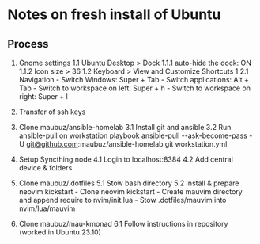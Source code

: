 # Notes on fresh install of Ubuntu

## Process

1. Gnome settings
	1.1 Ubuntu Desktop > Dock
		1.1.1 auto-hide the dock: ON
		1.1.2 Icon size > 36
	1.2 Keyboard > View and Customize Shortcuts
		1.2.1 Navigation
			- Switch Windows: Super + Tab
			- Switch applications: Alt + Tab
			- Switch to workspace on left: Super + h
			- Switch to workspace on right: Super + l
			

2. Transfer of ssh keys

3. Clone maubuz/ansible-homelab
    3.1 Install git and ansible
    3.2 Run ansible-pull on workstation playbook
        ansible-pull --ask-become-pass -U git@github.com:maubuz/ansible-homelab.git workstation.yml

4. Setup Syncthing node
    4.1 Login to localhost:8384
    4.2 Add central device & folders
    
5. Clone maubuz/.dotfiles
    5.1 Stow bash directory
    5.2 Install & prepare neovim kickstart
        - Clone neovim kickstart
        - Create mauvim directory and append require to nvim/init.lua
        - Stow .dotfiles/mauvim into nvim/lua/mauvim
6. Clone maubuz/mau-kmonad
    6.1 Follow instructions in repository (worked in Ubuntu 23.10)



